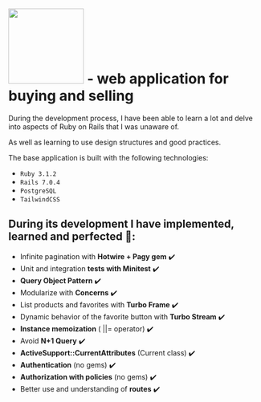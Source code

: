 # <img src="https://user-images.githubusercontent.com/104019638/210088704-a46dc791-b1eb-4773-b134-f71040b6e0cb.svg" width=150> - web application for buying and selling


During the development process, I have been able to learn a lot and delve into aspects of Ruby on Rails that I was unaware of.

As well as learning to use design structures and good practices.

The base application is built with the following technologies:
- `Ruby 3.1.2`
- `Rails 7.0.4`
- `PostgreSQL`
- `TailwindCSS`

## During its development I have implemented, learned and perfected :memo::
- Infinite pagination with **Hotwire + Pagy gem** :heavy_check_mark:
- Unit and integration **tests with Minitest** :heavy_check_mark:
- **Query Object Pattern** :heavy_check_mark:
- Modularize with **Concerns** :heavy_check_mark:
- List products and favorites with **Turbo Frame** :heavy_check_mark:
- Dynamic behavior of the favorite button with **Turbo Stream** :heavy_check_mark:
- **Instance memoization** ( ||= operator) :heavy_check_mark:
- Avoid **N+1 Query** :heavy_check_mark:
- **ActiveSupport::CurrentAttributes** (Current class) :heavy_check_mark:
- **Authentication** (no gems) :heavy_check_mark:
- **Authorization with policies** (no gems) :heavy_check_mark:
- Better use and understanding of **routes** :heavy_check_mark:
